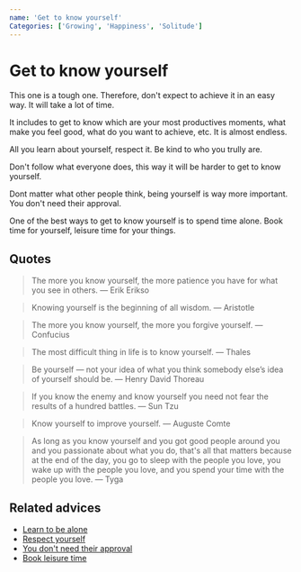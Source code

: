 ```yaml
---
name: 'Get to know yourself'
Categories: ['Growing', 'Happiness', 'Solitude']
---
```

# Get to know yourself

This one is a tough one. Therefore, don't expect to achieve it in an easy way. It will take a lot of time.

It includes to get to know which are your most productives moments, what make you feel good, what do you want to achieve, etc. It is almost endless.

All you learn about yourself, respect it. Be kind to who you trully are.

Don't follow what everyone does, this way it will be harder to get to know yourself.

Dont matter what other people think, being yourself is way more important. You don't need their approval.

One of the best ways to get to know yourself is to spend time alone. Book time for yourself, leisure time for your things.

## Quotes

> The more you know yourself, the more patience you have for what you see in others. — Erik Erikso

> Knowing yourself is the beginning of all wisdom. — Aristotle

> The more you know yourself, the more you forgive yourself. — Confucius

> The most difficult thing in life is to know yourself. — Thales

> Be yourself — not your idea of what you think somebody else’s idea of yourself should be. — Henry David Thoreau

> If you know the enemy and know yourself you need not fear the results of a hundred battles. — Sun Tzu

> Know yourself to improve yourself. — Auguste Comte

> As long as you know yourself and you got good people around you and you passionate about what you do, that's all that matters because at the end of the day, you go to sleep with the people you love, you wake up with the people you love, and you spend your time with the people you love. — Tyga

## Related advices

- [Learn to be alone](../Learn%20to%20be%20alone/index.md)
- [Respect yourself](../Respect%20yourself/index.md)
- [You don't need their approval](../You%20don't%20need%20their%20approval/index.md)
- [Book leisure time](../Book%20leisure%20time/index.md)
